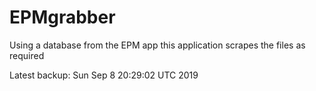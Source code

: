 # EPMgrabber
Using a database from the EPM app this application scrapes the files as required


Latest backup: Sun Sep 8 20:29:02 UTC 2019
